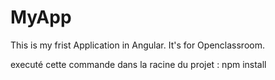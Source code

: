 # MyApp

This is my frist Application in Angular. It's for Openclassroom.

executé cette commande dans la racine du projet : npm install
